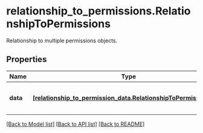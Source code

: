 # relationship_to_permissions.RelationshipToPermissions

Relationship to multiple permissions objects.
## Properties
Name | Type | Description | Notes
------------ | ------------- | ------------- | -------------
**data** | [**[relationship_to_permission_data.RelationshipToPermissionData]**](RelationshipToPermissionData.md) | Relationships to permission objects. | [optional] 

[[Back to Model list]](../README.md#documentation-for-models) [[Back to API list]](../README.md#documentation-for-api-endpoints) [[Back to README]](../README.md)


